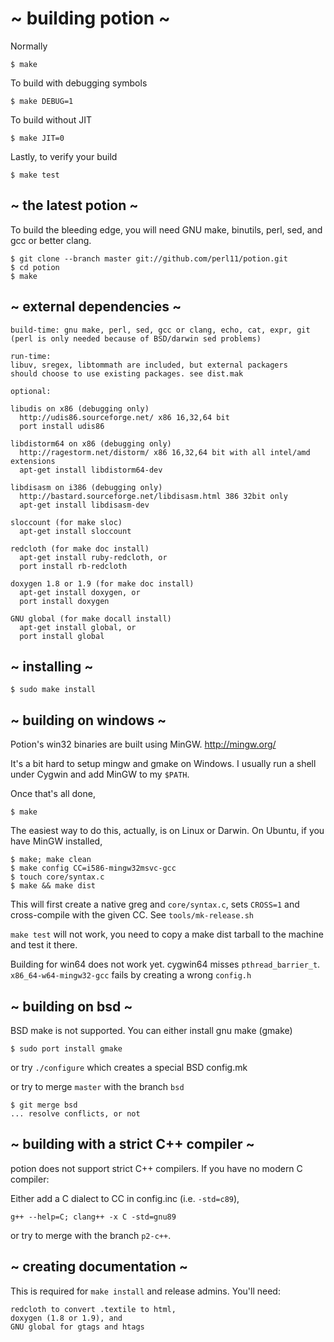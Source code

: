# ~ building potion ~

Normally

    $ make

To build with debugging symbols

    $ make DEBUG=1

To build without JIT

    $ make JIT=0

Lastly, to verify your build

    $ make test

## ~ the latest potion ~

To build the bleeding edge, you will need
GNU make, binutils, perl, sed, and gcc or better clang.

    $ git clone --branch master git://github.com/perl11/potion.git
    $ cd potion
    $ make

## ~ external dependencies ~

    build-time: gnu make, perl, sed, gcc or clang, echo, cat, expr, git
    (perl is only needed because of BSD/darwin sed problems)

    run-time:
    libuv, sregex, libtommath are included, but external packagers
    should choose to use existing packages. see dist.mak

    optional:

    libudis on x86 (debugging only)
      http://udis86.sourceforge.net/ x86 16,32,64 bit
      port install udis86

    libdistorm64 on x86 (debugging only)
      http://ragestorm.net/distorm/ x86 16,32,64 bit with all intel/amd extensions
      apt-get install libdistorm64-dev

    libdisasm on i386 (debugging only)
      http://bastard.sourceforge.net/libdisasm.html 386 32bit only
      apt-get install libdisasm-dev

    sloccount (for make sloc)
      apt-get install sloccount

    redcloth (for make doc install)
      apt-get install ruby-redcloth, or
      port install rb-redcloth

    doxygen 1.8 or 1.9 (for make doc install)
      apt-get install doxygen, or
      port install doxygen

    GNU global (for make docall install)
      apt-get install global, or
      port install global

## ~ installing ~

    $ sudo make install

## ~ building on windows ~

Potion's win32 binaries are built using MinGW.
<http://mingw.org/>

It's a bit hard to setup mingw and gmake on Windows.
I usually run a shell under Cygwin and add MinGW
to my `$PATH`.

Once that's all done,

    $ make

The easiest way to do this, actually, is on Linux or Darwin.
On Ubuntu, if you have MinGW installed,

    $ make; make clean
    $ make config CC=i586-mingw32msvc-gcc
    $ touch core/syntax.c
    $ make && make dist

This will first create a native greg and `core/syntax.c`,
sets `CROSS=1` and cross-compile with the given CC.
See `tools/mk-release.sh`

`make test` will not work, you need to copy a make dist tarball
to the machine and test it there.

Building for win64 does not work yet.
cygwin64 misses `pthread_barrier_t`.
`x86_64-w64-mingw32-gcc` fails by creating a wrong `config.h`

## ~ building on bsd ~

BSD make is not supported.
You can either install gnu make (gmake)

    $ sudo port install gmake

or try `./configure` which creates a special BSD config.mk

or try to merge `master` with the branch `bsd`

    $ git merge bsd
    ... resolve conflicts, or not

## ~ building with a strict C++ compiler ~

potion does not support strict C++ compilers.
If you have no modern C compiler:

Either add a C dialect to CC in config.inc (i.e. `-std=c89`),

    g++ --help=C; clang++ -x C -std=gnu89

or try to merge with the branch `p2-c++`.

## ~ creating documentation ~

This is required for `make install` and release admins.
You'll need:

    redcloth to convert .textile to html,
    doxygen (1.8 or 1.9), and
    GNU global for gtags and htags
